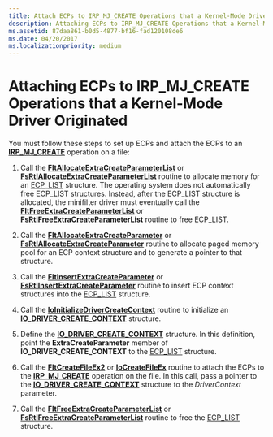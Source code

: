 ```yaml
---
title: Attach ECPs to IRP_MJ_CREATE Operations that a Kernel-Mode Driver Originated
description: Attaching ECPs to IRP_MJ_CREATE Operations that a Kernel-Mode Driver Originated
ms.assetid: 87daa861-b0d5-4877-bf16-fad120108de6
ms.date: 04/20/2017
ms.localizationpriority: medium
---
```


# Attaching ECPs to IRP\_MJ\_CREATE Operations that a Kernel-Mode Driver Originated


You must follow these steps to set up ECPs and attach the ECPs to an [**IRP\_MJ\_CREATE**](https://docs.microsoft.com/windows-hardware/drivers/ifs/irp-mj-create) operation on a file:

1.  Call the [**FltAllocateExtraCreateParameterList**](https://docs.microsoft.com/windows-hardware/drivers/ddi/content/fltkernel/nf-fltkernel-fltallocateextracreateparameterlist) or [**FsRtlAllocateExtraCreateParameterList**](https://msdn.microsoft.com/library/windows/hardware/ff545632) routine to allocate memory for an [ECP\_LIST](https://docs.microsoft.com/previous-versions/windows/hardware/drivers/ff540148(v=vs.85)) structure. The operating system does not automatically free ECP\_LIST structures. Instead, after the ECP\_LIST structure is allocated, the minifilter driver must eventually call the [**FltFreeExtraCreateParameterList**](https://docs.microsoft.com/windows-hardware/drivers/ddi/content/fltkernel/nf-fltkernel-fltfreeextracreateparameterlist) or [**FsRtlFreeExtraCreateParameterList**](https://msdn.microsoft.com/library/windows/hardware/ff546005) routine to free ECP\_LIST.

2.  Call the [**FltAllocateExtraCreateParameter**](https://docs.microsoft.com/windows-hardware/drivers/ddi/content/fltkernel/nf-fltkernel-fltallocateextracreateparameter) or [**FsRtlAllocateExtraCreateParameter**](https://msdn.microsoft.com/library/windows/hardware/ff545609) routine to allocate paged memory pool for an ECP context structure and to generate a pointer to that structure.

3.  Call the [**FltInsertExtraCreateParameter**](https://docs.microsoft.com/windows-hardware/drivers/ddi/content/fltkernel/nf-fltkernel-fltinsertextracreateparameter) or [**FsRtlInsertExtraCreateParameter**](https://msdn.microsoft.com/library/windows/hardware/ff546179) routine to insert ECP context structures into the [ECP\_LIST](https://docs.microsoft.com/previous-versions/windows/hardware/drivers/ff540148(v=vs.85)) structure.

4.  Call the [**IoInitializeDriverCreateContext**](https://docs.microsoft.com/windows-hardware/drivers/ddi/content/ntddk/nf-ntddk-ioinitializedrivercreatecontext) routine to initialize an [**IO\_DRIVER\_CREATE\_CONTEXT**](https://docs.microsoft.com/windows-hardware/drivers/ddi/content/ntddk/ns-ntddk-_io_driver_create_context) structure.

5.  Define the [**IO\_DRIVER\_CREATE\_CONTEXT**](https://docs.microsoft.com/windows-hardware/drivers/ddi/content/ntddk/ns-ntddk-_io_driver_create_context) structure. In this definition, point the **ExtraCreateParameter** member of **IO\_DRIVER\_CREATE\_CONTEXT** to the [ECP\_LIST](https://docs.microsoft.com/previous-versions/windows/hardware/drivers/ff540148(v=vs.85)) structure.

6.  Call the [**FltCreateFileEx2**](https://docs.microsoft.com/windows-hardware/drivers/ddi/content/fltkernel/nf-fltkernel-fltcreatefileex2) or [**IoCreateFileEx**](https://docs.microsoft.com/windows-hardware/drivers/ddi/content/ntddk/nf-ntddk-iocreatefileex) routine to attach the ECPs to the [**IRP\_MJ\_CREATE**](https://docs.microsoft.com/windows-hardware/drivers/ifs/irp-mj-create) operation on the file. In this call, pass a pointer to the [**IO\_DRIVER\_CREATE\_CONTEXT**](https://docs.microsoft.com/windows-hardware/drivers/ddi/content/ntddk/ns-ntddk-_io_driver_create_context) structure to the *DriverContext* parameter.

7.  Call the [**FltFreeExtraCreateParameterList**](https://docs.microsoft.com/windows-hardware/drivers/ddi/content/fltkernel/nf-fltkernel-fltfreeextracreateparameterlist) or [**FsRtlFreeExtraCreateParameterList**](https://msdn.microsoft.com/library/windows/hardware/ff546005) routine to free the [ECP\_LIST](https://docs.microsoft.com/previous-versions/windows/hardware/drivers/ff540148(v=vs.85)) structure.

 

 




